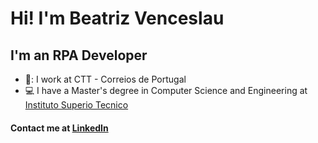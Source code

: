 # Hi! I'm Beatriz Venceslau

## I'm an RPA Developer
- 💼: I work at CTT - Correios de Portugal
- :computer: I have a Master's degree in Computer Science and Engineering at [Instituto Superio Tecnico](https://tecnico.ulisboa.pt/en/)

#### Contact me at [LinkedIn](https://www.linkedin.com/in/beatriz-venceslau-engineering/)
